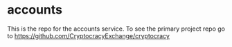 # accounts
This is the repo for the accounts service. To see the primary project repo go to https://github.com/CryptocracyExchange/cryptocracy
